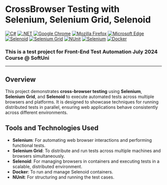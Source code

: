 # CrossBrowser Testing with Selenium, Selenium Grid, Selenoid
[![C#](https://img.shields.io/badge/Made%20with-C%23-239120.svg)](https://learn.microsoft.com/en-us/dotnet/csharp/)
[![.NET](https://img.shields.io/badge/.NET-5C2D91.svg)](https://dotnet.microsoft.com/)
[![Google Chrome](https://img.shields.io/badge/tested%20on-Google%20Chrome-4285F4.svg)](https://www.google.com/chrome/)
[![Mozilla Firefox](https://img.shields.io/badge/tested%20on-Mozilla%20Firefox-FF7139.svg)](https://www.mozilla.org/firefox/)
[![Microsoft Edge](https://img.shields.io/badge/tested%20on-Microsoft%20Edge-0078D7.svg)](https://www.microsoft.com/edge)
[![Selenoid](https://img.shields.io/badge/tested%20with-Selenoid-4B8BBE.svg)](https://aerokube.com/selenoid/)
[![Selenium Grid](https://img.shields.io/badge/tested%20with-Selenium%20Grid-43B02A.svg)](https://www.selenium.dev/documentation/grid/)
[![NUnit](https://img.shields.io/badge/tested%20with-NUnit-22B2B0.svg)](https://nunit.org/)
[![Selenium](https://img.shields.io/badge/tested%20with-Selenium-43B02A.svg)](https://www.selenium.dev/)
[![Docker](https://img.shields.io/badge/Powered%20by-Docker-2496ED.svg)](https://www.docker.com/)


### This is a test project for Front-End Test Automation July 2024 Course @ SoftUni
---
## Overview

This project demonstrates **cross-browser testing** using **Selenium**, **Selenium Grid**, and **Selenoid** to execute automated tests across multiple browsers and platforms. It is designed to showcase techniques for running distributed tests in parallel, ensuring web applications behave consistently across different environments.

## Tools and Technologies Used

- **Selenium**: For automating web browser interactions and performing functional tests.
- **Selenium Grid**: To distribute and run tests across multiple machines and browsers simultaneously.
- **Selenoid**: For managing browsers in containers and executing tests in a scalable, distributed environment.
- **Docker**: To run and manage Selenoid containers.
- **NUnit**: For structuring and running the test cases.

